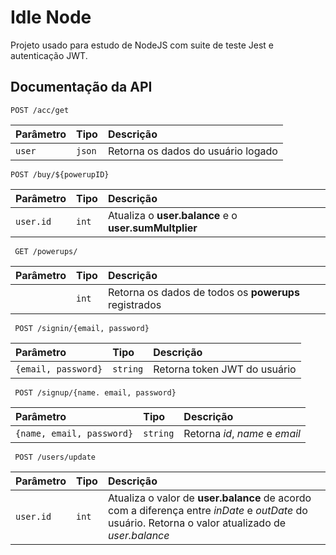 
# Idle Node

Projeto usado para estudo de NodeJS com suite de teste Jest e autenticação JWT.


## Documentação da API




  ``POST /acc/get`` 


| Parâmetro   | Tipo       | Descrição                           |
| :---------- | :--------- | :---------------------------------- |
| `user` | `json` | Retorna os dados do usuário logado |



``POST /buy/${powerupID}``

| Parâmetro   | Tipo       | Descrição                                   |
| :---------- | :--------- | :------------------------------------------ |
| `user.id`      | `int` | Atualiza o **user.balance** e o **user.sumMultplier**|


```
 GET /powerups/
```
| Parâmetro   | Tipo       | Descrição                                   |
| :---------- | :--------- | :------------------------------------------ |
|       | `int` |Retorna os dados de todos os **powerups** registrados|

```http
 POST /signin/{email, password}
```
| Parâmetro   | Tipo       | Descrição                                   |
| :---------- | :--------- | :------------------------------------------ |
| `{email, password}`      | `string` |Retorna token JWT do usuário|

```http
 POST /signup/{name. email, password}
```
| Parâmetro   | Tipo       | Descrição                                   |
| :---------- | :--------- | :------------------------------------------ |
| `{name, email, password}`      | `string` |Retorna *id*, *name* e *email*|

```http
 POST /users/update
```
| Parâmetro   | Tipo       | Descrição                                   |
| :---------- | :--------- | :------------------------------------------ |
| `user.id`      | `int` |Atualiza o valor de **user.balance** de acordo com a diferença entre *inDate* e *outDate* do usuário. Retorna o valor atualizado de *user.balance*|

